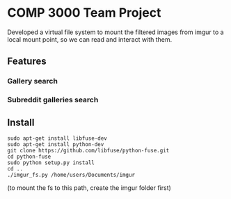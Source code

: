 # COMP 3000 Team Project
Developed a virtual file system to mount the filtered images from imgur to a local mount point, so we can read and interact with them.

## Features
### Gallery search
### Subreddit galleries search

## Install
```
sudo apt-get install libfuse-dev
sudo apt-get install python-dev
git clone https://github.com/libfuse/python-fuse.git
cd python-fuse
sudo python setup.py install
cd ..
./imgur_fs.py /home/users/Documents/imgur
```

(to mount the fs to this path, create the imgur folder first)

